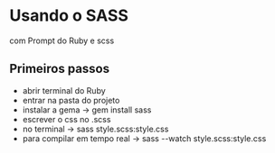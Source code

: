 # Usando o SASS #

com Prompt do Ruby e scss

## Primeiros passos ##
* abrir terminal do Ruby
* entrar na pasta do projeto
* instalar a gema -> gem install sass
* escrever o css no .scss
* no terminal -> sass style.scss:style.css 
* para compilar em tempo real -> sass --watch style.scss:style.css

